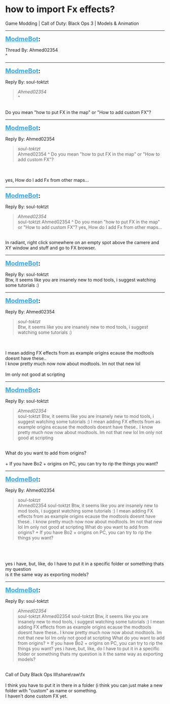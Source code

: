 # how to import Fx effects?
Game Modding | Call of Duty: Black Ops 3 | Models & Animation

---
<strong style="font-size: 1.4em;"><span style="text-decoration: underline;text-decoration-color: #34a7f9;"><span style="color:#34a7f9;">ModmeBot</span></span>:</strong>

<p>Thread By: Ahmed02354<br />^</p>

---
<strong style="font-size: 1.4em;"><span style="text-decoration: underline;text-decoration-color: #34a7f9;"><span style="color:#34a7f9;">ModmeBot</span></span>:</strong>

<p>Reply By: soul-toktzt<br /><blockquote><em>Ahmed02354</em><br />^</blockquote><br /> Do you mean &quot;how to put FX in the map&quot; or &quot;How to add custom FX&quot;?</p>

---
<strong style="font-size: 1.4em;"><span style="text-decoration: underline;text-decoration-color: #34a7f9;"><span style="color:#34a7f9;">ModmeBot</span></span>:</strong>

<p>Reply By: Ahmed02354<br /><blockquote><em>soul-toktzt</em><br />Ahmed02354 ^  Do you mean &quot;how to put FX in the map&quot; or &quot;How to add custom FX&quot;?</blockquote><br /> <br /> yes, How do I add Fx from other maps...</p>

---
<strong style="font-size: 1.4em;"><span style="text-decoration: underline;text-decoration-color: #34a7f9;"><span style="color:#34a7f9;">ModmeBot</span></span>:</strong>

<p>Reply By: soul-toktzt<br /><blockquote><em>Ahmed02354</em><br />soul-toktzt Ahmed02354 ^  Do you mean &quot;how to put FX in the map&quot; or &quot;How to add custom FX&quot;?    yes, How do I add Fx from other maps...</blockquote><br /> In radiant, right click somewhere on an empty spot above the camere and XY window and stuff and go to FX browser.</p>

---
<strong style="font-size: 1.4em;"><span style="text-decoration: underline;text-decoration-color: #34a7f9;"><span style="color:#34a7f9;">ModmeBot</span></span>:</strong>

<p>Reply By: soul-toktzt<br />Btw, it seems like you are insanely new to mod tools, i suggest watching some tutorials :)</p>

---
<strong style="font-size: 1.4em;"><span style="text-decoration: underline;text-decoration-color: #34a7f9;"><span style="color:#34a7f9;">ModmeBot</span></span>:</strong>

<p>Reply By: Ahmed02354<br /><blockquote><em>soul-toktzt</em><br />Btw, it seems like you are insanely new to mod tools, i suggest watching some tutorials :)</blockquote><br /> <br />I mean adding FX effects from as example origins ecause the modtools doesnt have these.. <br />I know pretty much now now about modtools. Im not that new lol<br /> <br />Im only not good at scripting</p>

---
<strong style="font-size: 1.4em;"><span style="text-decoration: underline;text-decoration-color: #34a7f9;"><span style="color:#34a7f9;">ModmeBot</span></span>:</strong>

<p>Reply By: soul-toktzt<br /><blockquote><em>Ahmed02354</em><br />soul-toktzt Btw, it seems like you are insanely new to mod tools, i suggest watching some tutorials :)   I mean adding FX effects from as example origins ecause the modtools doesnt have these..  I know pretty much now now about modtools. Im not that new lol   Im only not good at scripting</blockquote><br /> What do you want to add from origins?<br /> <br />+ If you have Bo2 + origins on PC, you can try to rip the things you want?</p>

---
<strong style="font-size: 1.4em;"><span style="text-decoration: underline;text-decoration-color: #34a7f9;"><span style="color:#34a7f9;">ModmeBot</span></span>:</strong>

<p>Reply By: Ahmed02354<br /><blockquote><em>soul-toktzt</em><br />Ahmed02354 soul-toktzt Btw, it seems like you are insanely new to mod tools, i suggest watching some tutorials :)   I mean adding FX effects from as example origins ecause the modtools doesnt have these..  I know pretty much now now about modtools. Im not that new lol   Im only not good at scripting  What do you want to add from origins?   + If you have Bo2 + origins on PC, you can try to rip the things you want?</blockquote><br /> <br /> <br />yes i have, but, like, do I have to put it in a specific folder or something thats my question<br />is it the same way as exporting models?</p>

---
<strong style="font-size: 1.4em;"><span style="text-decoration: underline;text-decoration-color: #34a7f9;"><span style="color:#34a7f9;">ModmeBot</span></span>:</strong>

<p>Reply By: soul-toktzt<br /><blockquote><em>Ahmed02354</em><br />soul-toktzt Ahmed02354 soul-toktzt Btw, it seems like you are insanely new to mod tools, i suggest watching some tutorials :)   I mean adding FX effects from as example origins ecause the modtools doesnt have these..  I know pretty much now now about modtools. Im not that new lol   Im only not good at scripting  What do you want to add from origins?   + If you have Bo2 + origins on PC, you can try to rip the things you want?     yes i have, but, like, do I have to put it in a specific folder or something thats my question is it the same way as exporting models?</blockquote><br /> Call of Duty Black Ops III\share\raw\fx<br /> <br />I think you have to put it in there in a folder (i think you can just make a new folder with &quot;custom&quot; as name or something.<br />I haven&#39;t done custom FX yet.</p>
